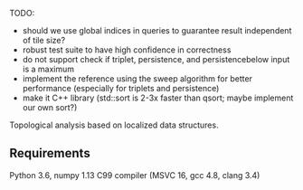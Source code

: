 TODO:
- should we use global indices in queries to guarantee result independent of tile size?
- robust test suite to have high confidence in correctness
- do not support check if triplet, persistence, and persistencebelow input is a maximum
- implement the reference using the sweep algorithm for better performance (especially for triplets and persistence)
- make it C++ library (std::sort is 2-3x faster than qsort; maybe implement our own sort?)

Topological analysis based on localized data structures.


Requirements
---------------
Python 3.6, numpy 1.13
C99 compiler (MSVC 16, gcc 4.8, clang 3.4)